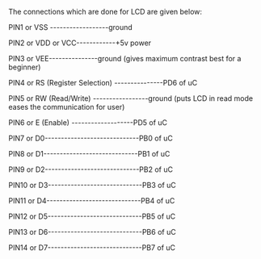 
The connections which are done for LCD are given below:

PIN1 or VSS ------------------ground

PIN2 or VDD or VCC------------+5v power

PIN3 or VEE---------------ground (gives maximum contrast best for a beginner)

PIN4 or RS (Register Selection) ---------------PD6 of uC

PIN5 or RW (Read/Write) -----------------ground (puts LCD in read mode eases the communication for user)

PIN6 or E (Enable) -------------------PD5 of uC

PIN7 or D0-----------------------------PB0 of uC

PIN8 or D1-----------------------------PB1 of uC

PIN9 or D2-----------------------------PB2 of uC

PIN10 or D3-----------------------------PB3 of uC

PIN11 or D4-----------------------------PB4 of uC

PIN12 or D5-----------------------------PB5 of uC

PIN13 or D6-----------------------------PB6 of uC

PIN14 or D7-----------------------------PB7 of uC
